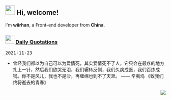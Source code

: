 <h2> <img src="https://emojis.slackmojis.com/emojis/images/1577982316/7421/typingcat.gif?1577982316" width="30" /> Hi, welcome! </h2>

I'm **wiirhan**, a Front-end developer from **China**.

<h3> <img src="https://emojis.slackmojis.com/emojis/images/1621024394/39092/cat-roll.gif?1621024394" width="28" /> <a href="https://github.com/xrkffgg/xrkffgg/blob/master/quotations.md"> Daily Quotations</a></h3>

<kbd>2021-11-23</kbd>

- 曾经我们都以为自己可以为爱情死，其实爱情死不了人，它只会在最疼的地方扎上一针，然后我们欲哭无泪，我们辗转反侧，我们久病成医，我们百炼成钢。你不是风儿，我也不是沙，再缠绵也到不了天涯。 —— 辛夷坞 《致我们终将逝去的青春》

<!-- Randomly taken from quotations.md -->

<p align="right">
<img src="https://visitor-badge.glitch.me/badge?page_id=wiirhan.wiirhan" />
</p>
